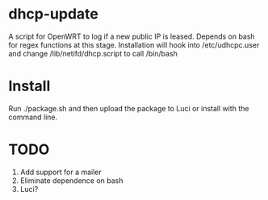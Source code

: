 # dhcp-update
A script for OpenWRT to log if a new public IP is leased. Depends on bash for regex functions at this stage. Installation will hook into /etc/udhcpc.user and change /lib/netifd/dhcp.script to call /bin/bash

# Install

Run ./package.sh and then upload the package to Luci or install with the command line.

# TODO
1. Add support for a mailer
2. Eliminate dependence on bash
3. Luci?
